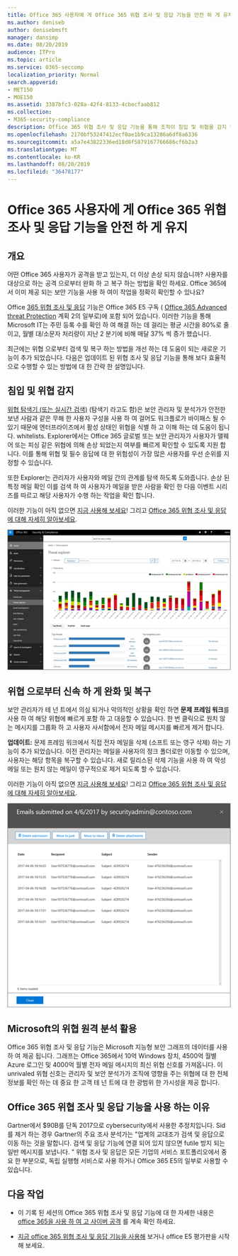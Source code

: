 ```yaml
---
title: Office 365 사용자에 게 Office 365 위협 조사 및 응답 기능을 안전 하 게 유지
ms.author: deniseb
author: denisebmsft
manager: dansimp
ms.date: 08/20/2019
audience: ITPro
ms.topic: article
ms.service: O365-seccomp
localization_priority: Normal
search.appverid:
- MET150
- MOE150
ms.assetid: 3387bfc3-028a-42f4-8133-4cbecfaab812
ms.collection:
- M365-security-compliance
description: Office 365 위협 조사 및 응답 기능을 통해 조직이 침입 및 위협을 감지 하 고 위협 으로부터 신속 하 게 완화 및 복구할 수 있는 방법을 알아봅니다.
ms.openlocfilehash: 2170bf53247412ecf0ae1b9ca13286a6df8a6336
ms.sourcegitcommit: a5a7e43822336ed18d8f5879167766686cf6b2a3
ms.translationtype: MT
ms.contentlocale: ko-KR
ms.lasthandoff: 08/20/2019
ms.locfileid: "36478177"
---
```

# <a name="keep-your-office-365-users-safe-with-office-365-threat-investigation-and-response-capabilities"></a>Office 365 사용자에 게 Office 365 위협 조사 및 응답 기능을 안전 하 게 유지

## <a name="overview"></a>개요

어떤 Office 365 사용자가 공격을 받고 있는지, 더 이상 손상 되지 않습니까? 사용자를 대상으로 하는 공격 으로부터 완화 하 고 복구 하는 방법을 확인 하세요. Office 365에서 이미 제공 되는 보안 기능을 사용 하 여이 작업을 정확히 확인할 수 있나요? 
  
Office [365 위협 조사 및 응답](office-365-ti.md) 기능은 Office 365 E5 구독 ( [Office 365 Advanced threat Protection](office-365-atp.md) 계획 2의 일부로)에 포함 되어 있습니다. 이러한 기능을 통해 Microsoft IT는 주민 등록 수를 확인 하 여 해결 하는 데 걸리는 평균 시간을 80%로 줄이고, 월별 대/소문자 처리량이 지난 2 분기에 비해 매달 37% 씩 증가 했습니다. 

최근에는 위협 으로부터 검색 및 복구 하는 방법을 개선 하는 데 도움이 되는 새로운 기능이 추가 되었습니다. 다음은 업데이트 된 위협 조사 및 응답 기능을 통해 보다 효율적으로 수행할 수 있는 방법에 대 한 간략 한 설명입니다.
  
## <a name="detect-intrusions-and-threats"></a>침입 및 위협 감지

[위협 탐색기 (또는 실시간 검색)](threat-explorer.md) (탐색기 라고도 함)은 보안 관리자 및 분석가가 안전한 보낸 사람과 같은 무해 한 사용자 구성을 사용 하 여 걸어도 워크플로가 바이패스 될 수 있기 때문에 엔터프라이즈에서 활성 상태인 위협을 식별 하 고 이해 하는 데 도움이 됩니다. whitelists. Explorer에서는 Office 365 글로벌 또는 보안 관리자가 사용자가 맬웨어 또는 피싱 같은 위협에 의해 손상 되었는지 여부를 빠르게 확인할 수 있도록 지원 합니다. 이를 통해 위협 및 필수 응답에 대 한 위험성이 가장 많은 사용자를 우선 순위를 지정할 수 있습니다. 
  
또한 Explorer는 관리자가 사용자와 메일 간의 관계를 탐색 하도록 도와줍니다. 손상 된 특정 메일 확인 이를 검색 하 여 사용자가 메일을 받은 사람을 확인 한 다음 이벤트 시리즈를 따르고 해당 사용자가 수행 하는 작업을 확인 합니다.

이러한 기능이 아직 없으면 [지금 사용해 보세요](https://aka.ms/tryo365threatintel3)! 그리고 [Office 365 위협 조사 및 응답에 대해 자세히 알아보세요](https://aka.ms/readmoreabouto365threatintel).
  
![맬웨어 패밀리가 Office 365, 색으로 구분 된 위협 탐색기 스크린샷](media/591338dd-252a-437d-b5f2-87aa42e74b0c.png)
  
## <a name="quickly-mitigate-and-recover-from-threats"></a>위협 으로부터 신속 하 게 완화 및 복구

보안 관리자가 테 넌 트에서 의심 되거나 악의적인 상황을 확인 하면 **문제 프레임 워크**를 사용 하 여 해당 위협에 빠르게 포함 하 고 대응할 수 있습니다. 한 번 클릭으로 원치 않는 메시지를 그룹화 하 고 사용자 사서함에서 전자 메일 메시지를 빠르게 제거 합니다. 
  
 **업데이트:** 문제 프레임 워크에서 직접 전자 메일을 삭제 (소프트 또는 영구 삭제) 하는 기능이 추가 되었습니다. 이전 관리자는 메일을 사용자의 정크 폴더로만 이동할 수 있으며, 사용자는 해당 항목을 복구할 수 있습니다. 새로 릴리스된 삭제 기능을 사용 하 여 악성 메일 또는 원치 않는 메일이 영구적으로 제거 되도록 할 수 있습니다. 
  
이러한 기능이 아직 없으면 [지금 사용해 보세요](https://aka.ms/tryo365threatintel3)! 그리고 [Office 365 위협 조사 및 응답에 대해 자세히 알아보세요](https://aka.ms/readmoreabouto365threatintel).
  
![인시던트 업데이트 관리의 전자 메일 목록 스크린샷](media/9d8452d3-d8d2-4b26-81f9-76396e08dd17.png)
  
## <a name="leverage-the-threat-telemetry-of-microsoft"></a>Microsoft의 위협 원격 분석 활용

Office 365 위협 조사 및 응답 기능은 Microsoft 지능형 보안 그래프의 데이터를 사용 하 여 제공 됩니다. 그래프는 Office 365에서 10억 Windows 장치, 4500억 월별 Azure 로그인 및 4000억 월별 전자 메일 메시지의 최신 위협 신호를 가져옵니다. 이 unrivaled 위협 신호는 관리자 및 보안 분석가가 조직에 영향을 주는 위협에 대 한 전체 정보를 확인 하는 데 중요 한 고객 테 넌 트에 대 한 광범위 한 가시성을 제공 합니다. 
  
## <a name="why-use-office-365-threat-investigation-and-response-capabilities"></a>Office 365 위협 조사 및 응답 기능을 사용 하는 이유

Gartner에서 $90B를 단독 2017으로 cybersecurity에서 사용한 추정치입니다. Sid를 제거 하는 경우 Gartner의 주요 조사 분석가는 "업계의 교대조가 검색 및 응답으로 이동 하는 것을 말합니다. 검색 및 응답 기능에 연결 되어 있지 않으면 futile 방지 되는 일반 메시지를 보냅니다. " 위협 조사 및 응답은 모든 기업의 서비스 포트폴리오에서 중요 한 부분으로, 독립 실행형 서비스로 사용 하거나 Office 365 E5의 일부로 사용할 수 있습니다.
  
## <a name="whats-next"></a>다음 작업

- 이 기록 된 세션의 Office 365 위협 조사 및 응답 기능에 대 한 자세한 내용은 [office 365을 사용 하 여 고 사이버 공격](https://myignite.microsoft.com/videos/53723) 를 계속 확인 하세요.
    
- [지금 office 365 위협 조사 및 응답 기능을 사용해](https://aka.ms/tryo365threatintel3) 보거나 office E5 평가판을 시작 해 보세요. 
    

